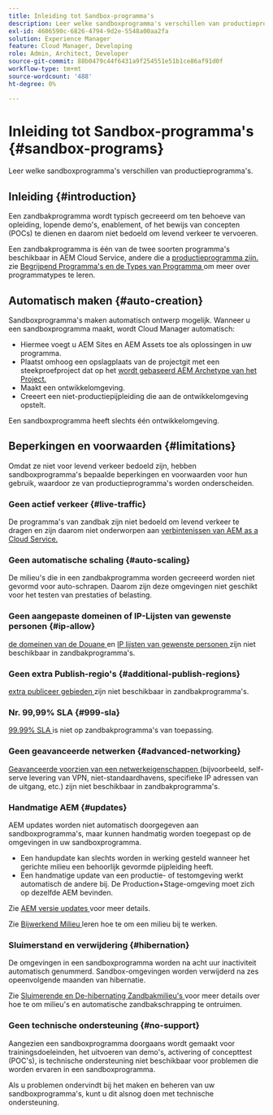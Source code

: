 ```yaml
---
title: Inleiding tot Sandbox-programma's
description: Leer welke sandboxprogramma's verschillen van productieprogramma's.
exl-id: 4606590c-6826-4794-9d2e-5548a00aa2fa
solution: Experience Manager
feature: Cloud Manager, Developing
role: Admin, Architect, Developer
source-git-commit: 88b0479c44f6431a9f254551e51b1ce86af91d0f
workflow-type: tm+mt
source-wordcount: '488'
ht-degree: 0%

---
```



# Inleiding tot Sandbox-programma&#39;s {#sandbox-programs}

Leer welke sandboxprogramma&#39;s verschillen van productieprogramma&#39;s.

## Inleiding {#introduction}

Een zandbakprogramma wordt typisch gecreeerd om ten behoeve van opleiding, lopende demo&#39;s, enablement, of het bewijs van concepten (POCs) te dienen en daarom niet bedoeld om levend verkeer te vervoeren.

Een zandbakprogramma is één van de twee soorten programma&#39;s beschikbaar in AEM Cloud Service, andere die a [ productieprogramma zijn.](introduction-production-programs.md) zie [ Begrijpend Programma&#39;s en de Types van Programma ](/help/implementing/cloud-manager/getting-access-to-aem-in-cloud/program-types.md) om meer over programmatypes te leren.

## Automatisch maken {#auto-creation}

Sandboxprogramma&#39;s maken automatisch ontwerp mogelijk. Wanneer u een sandboxprogramma maakt, wordt Cloud Manager automatisch:

* Hiermee voegt u AEM Sites en AEM Assets toe als oplossingen in uw programma.
* Plaatst omhoog een opslagplaats van de projectgit met een steekproefproject dat op het [ wordt gebaseerd AEM Archetype van het Project.](https://experienceleague.adobe.com/docs/experience-manager-core-components/using/developing/archetype/overview.html)
* Maakt een ontwikkelomgeving.
* Creeert een niet-productiepijpleiding die aan de ontwikkelomgeving opstelt.

Een sandboxprogramma heeft slechts één ontwikkelomgeving.

## Beperkingen en voorwaarden {#limitations}

Omdat ze niet voor levend verkeer bedoeld zijn, hebben sandboxprogramma&#39;s bepaalde beperkingen en voorwaarden voor hun gebruik, waardoor ze van productieprogramma&#39;s worden onderscheiden.

### Geen actief verkeer {#live-traffic}

De programma&#39;s van zandbak zijn niet bedoeld om levend verkeer te dragen en zijn daarom niet onderworpen aan [ verbintenissen van AEM as a Cloud Service.](https://www.adobe.com/legal/service-commitments.html)

### Geen automatische schaling {#auto-scaling}

De milieu&#39;s die in een zandbakprogramma worden gecreeerd worden niet gevormd voor auto-schrapen. Daarom zijn deze omgevingen niet geschikt voor het testen van prestaties of belasting.

### Geen aangepaste domeinen of IP-Lijsten van gewenste personen {#ip-allow}

[ de domeinen van de Douane ](/help/implementing/cloud-manager/custom-domain-names/introduction.md) en [ IP lijsten van gewenste personen ](/help/implementing/cloud-manager/ip-allow-lists/introduction.md) zijn niet beschikbaar in zandbakprogramma&#39;s.

### Geen extra Publish-regio&#39;s {#additional-publish-regions}

[ extra publiceer gebieden ](/help/operations/additional-publish-regions.md) zijn niet beschikbaar in zandbakprogramma&#39;s.

### Nr. 99,99% SLA {#999-sla}

[ 99.99% SLA ](/help/implementing/cloud-manager/getting-access-to-aem-in-cloud/creating-production-programs.md#sla) is niet op zandbakprogramma&#39;s van toepassing.

### Geen geavanceerde netwerken {#advanced-networking}

[ Geavanceerde voorzien van een netwerkeigenschappen ](/help/security/configuring-advanced-networking.md) (bijvoorbeeld, self-serve levering van VPN, niet-standaardhavens, specifieke IP adressen van de uitgang, etc.) zijn niet beschikbaar in zandbakprogramma&#39;s.

### Handmatige AEM {#updates}

AEM updates worden niet automatisch doorgegeven aan sandboxprogramma&#39;s, maar kunnen handmatig worden toegepast op de omgevingen in uw sandboxprogramma.

* Een handupdate kan slechts worden in werking gesteld wanneer het gerichte milieu een behoorlijk gevormde pijpleiding heeft.
* Een handmatige update van een productie- of testomgeving werkt automatisch de andere bij. De Production+Stage-omgeving moet zich op dezelfde AEM bevinden.

Zie [ AEM versie updates ](/help/implementing/deploying/aem-version-updates.md) voor meer details.

Zie [ Bijwerkend Milieu ](/help/implementing/cloud-manager/manage-environments.md#updating-dev-environment) leren hoe te om een milieu bij te werken.

### Sluimerstand en verwijdering {#hibernation}

De omgevingen in een sandboxprogramma worden na acht uur inactiviteit automatisch genummerd. Sandbox-omgevingen worden verwijderd na zes opeenvolgende maanden van hibernatie.

Zie [ Sluimerende en De-hibernating Zandbakmilieu&#39;s ](/help/implementing/cloud-manager/getting-access-to-aem-in-cloud/hibernating-environments.md) voor meer details over hoe te om milieu&#39;s en automatische zandbakschrapping te ontruimen.

### Geen technische ondersteuning {#no-support}

Aangezien een sandboxprogramma doorgaans wordt gemaakt voor trainingsdoeleinden, het uitvoeren van demo&#39;s, activering of concepttest (POC&#39;s), is technische ondersteuning niet beschikbaar voor problemen die worden ervaren in een sandboxprogramma.

Als u problemen ondervindt bij het maken en beheren van uw sandboxprogramma&#39;s, kunt u dit alsnog doen met technische ondersteuning.
